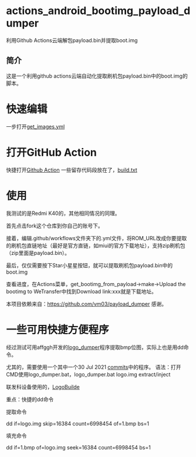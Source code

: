 # actions_android_bootimg_payload_dumper
利用Github Actions云端解包payload.bin并提取boot.img


## 简介 ##
这是一个利用github actions云端自动化提取刷机包payload.bin中的boot.img的脚本。

# 快速编辑

一步打开[get_images.yml](https://github.com/byddgithubzh/alto_payload/edit/main/.github/workflows/get_images.yml)


# 打开GitHub Action

快捷打开[Github Action](https://github.com/byddgithubzh/actions_android_bootimg_payload_dumper/actions)
一些留存代码段放在了，[build.txt](https://github.com/byddgithubzh/actions_android_bootimg_payload_dumper/blob/main/%E8%BD%AF%E4%BB%B6/build.txt)


# 使用

我测试的是Redmi K40的，其他相同情况的同理。

首先点击fork这个仓库到你自己的账号下。 
 
接着，编辑.github/workflows文件夹下的.yml文件，将ROM_URL改成你要提取的刷机包直链地址（最好是官方直链，如miui的官方下载地址），支持zip刷机包（zip里面是payload.bin）。

最后，仅仅需要按下Star小星星按钮，就可以提取刷机包payload.bin中的boot.img

查看进度，在Actions菜单，get_bootimg_from_payload→make→Upload the bootimg to WeTransfer中找到Download link:xxx就是下载地址。

本项目依赖来自：https://github.com/vm03/payload_dumper 感谢。


# 一些可用快捷方便程序

经过测试可用affggh开发的[logo_dumper](https://github.com/affggh/logo_dumper)程序提取bmp位图，实际上也是用dd命令。

尤其的，需要使用一个其中一个30 Jul 2021 [commits](https://github.com/affggh/logo_dumper/tree/6760663fc56d8c694a0417f368e3c5eaed9c4e93)中的程序。
语法：打开CMD使用logo_dumper.bat，logo_dumper.bat logo.img extract/inject

联发科设备使用的，[LogoBuilde](https://sites.google.com/site/kadanutilities/home/logobuilder)

重点：快捷的dd命令

提取命令

dd if=logo.img skip=16384 count=6998454 of=1.bmp bs=1

填充命令

dd if=1.bmp of=logo.img seek=16384 count=6998454 bs=1
